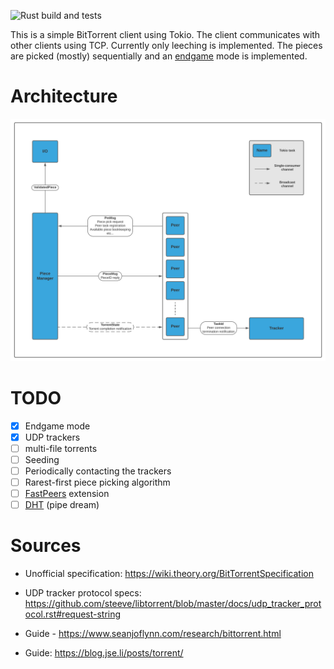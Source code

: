 ![Rust build and tests](https://github.com/TomasKralCZ/learntorrent/actions/workflows/rust.yml/badge.svg)

This is a simple BitTorrent client using Tokio. The client communicates with other clients
using TCP. Currently only leeching is implemented. The pieces are picked (mostly) sequentially and an [endgame](https://wiki.theory.org/BitTorrentSpecification#End_Game) mode is implemented.

# Architecture
![Architecture](resources/diagram.svg)

# TODO
- [x] Endgame mode
- [x] UDP trackers
- [ ] multi-file torrents
- [ ] Seeding
- [ ] Periodically contacting the trackers
- [ ] Rarest-first piece picking algorithm
- [ ] [FastPeers](https://wiki.theory.org/BitTorrentSpecification#Fast_Peers_Extensions) extension
- [ ] [DHT](https://wiki.theory.org/BitTorrentSpecification#Distributed_Hash_Table) (pipe dream)

# Sources
- Unofficial specification: https://wiki.theory.org/BitTorrentSpecification <br/>
- UDP tracker protocol specs: https://github.com/steeve/libtorrent/blob/master/docs/udp_tracker_protocol.rst#request-string <br/>

- Guide - https://www.seanjoflynn.com/research/bittorrent.html <br/>
- Guide: https://blog.jse.li/posts/torrent/ <br/>